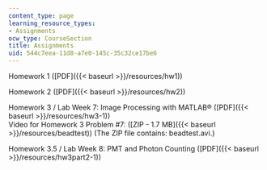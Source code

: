 ```yaml
---
content_type: page
learning_resource_types:
- Assignments
ocw_type: CourseSection
title: Assignments
uid: 544c7eea-11d8-a7e0-145c-35c32ce17be6
---
```


Homework 1 ([PDF]({{< baseurl >}}/resources/hw1))

Homework 2 ([PDF]({{< baseurl >}}/resources/hw2))

Homework 3 / Lab Week 7: Image Processing with MATLAB® ([PDF]({{< baseurl >}}/resources/hw3-1))  
Video for Homework 3 Problem #7: ([ZIP - 1.7 MB]({{< baseurl >}}/resources/beadtest)) (The ZIP file contains: beadtest.avi.)

Homework 3.5 / Lab Week 8: PMT and Photon Counting ([PDF]({{< baseurl >}}/resources/hw3part2-1))
